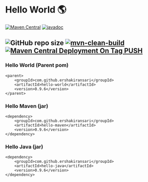 # Hello World 🌎

[![Maven Central](https://maven-badges.herokuapp.com/maven-central/com.github.ershakiransari/hello-world/badge.svg)](https://maven-badges.herokuapp.com/maven-central/com.github.ershakiransari/hello-world)
[![javadoc](https://javadoc.io/badge2/com.github.ershakiransari/hello-java/javadoc.svg)](https://javadoc.io/doc/com.github.ershakiransari/hello-java)

![GitHub repo size](https://img.shields.io/github/repo-size/ershakiransari/hello-world?color=g&label=Repo%20Size&logo=github)
[![mvn-clean-build](https://github.com/ErShakirAnsari/hello-world/actions/workflows/mvn-clean-build.yml/badge.svg)](https://github.com/ErShakirAnsari/hello-world/actions/workflows/mvn-clean-build.yml)
[![Maven Central Deployment On Tag PUSH](https://github.com/ErShakirAnsari/hello-world/actions/workflows/publish-to-maven-central-with-tag.yml/badge.svg)](https://github.com/ErShakirAnsari/hello-world/actions/workflows/publish-to-maven-central-with-tag.yml)
---

### Hello World (Parent pom)

```
<parent>
    <groupId>com.github.ershakiransari</groupId>
    <artifactId>hello-world</artifactId>
    <version>0.9.6</version>
</parent>
```

### Hello Maven (jar)

```
<dependency>
    <groupId>com.github.ershakiransari</groupId>
    <artifactId>hello-maven</artifactId>
    <version>0.9.6</version>
</dependency>
```

### Hello Java (jar)

```
<dependency>
    <groupId>com.github.ershakiransari</groupId>
    <artifactId>hello-java</artifactId>
    <version>0.9.6</version>
</dependency>
```